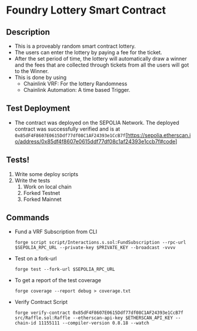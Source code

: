 # Foundry Lottery Smart Contract

## Description

- This is a proveably random smart contract lottery.
- The users can enter the lottery by paying a fee for the ticket.
- After the set period of time, the lottery will automatically draw a winner and the fees that are collected through tickets from all the users will got to the Winner.
- This is done by using
  - Chainlink VRF: For the lottery Randomness
  - Chainlink Automation: A time based Trigger.

## Test Deployment

- The contract was deployed on the SEPOLIA Network. The deployed contract was successfully verified and is at `0x85dF4F8607E0615Ddf77df08C1AF24393e1CcB7f`[https://sepolia.etherscan.io/address/0x85df4f8607e0615ddf77df08c1af24393e1ccb7f#code]

## Tests!

1. Write some deploy scripts
2. Write the tests
   1. Work on local chain
   2. Forked Testnet
   3. Forked Mainnet

## Commands

- Fund a VRF Subscription from CLI

  ```
  forge script script/Interactions.s.sol:FundSubscription --rpc-url $SEPOLIA_RPC_URL --private-key $PRIVATE_KEY --broadcast -vvvv
  ```

- Test on a fork-url

  ```
  forge test --fork-url $SEPOLIA_RPC_URL
  ```

- To get a report of the test coverage
  ```
  forge coverage --report debug > coverage.txt
  ```
- Verify Contract Script
  ```
  forge verify-contract 0x85dF4F8607E0615Ddf77df08C1AF24393e1CcB7f src/Raffle.sol:Raffle --etherscan-api-key $ETHERSCAN_API_KEY --chain-id 11155111 --compiler-version 0.8.18 --watch
  ```
